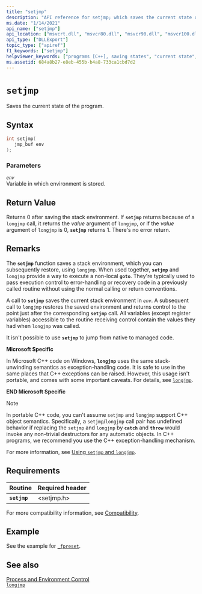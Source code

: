 ```yaml
---
title: "setjmp"
description: "API reference for setjmp; which saves the current state of the program."
ms.date: "1/14/2021"
api_name: ["setjmp"]
api_location: ["msvcrt.dll", "msvcr80.dll", "msvcr90.dll", "msvcr100.dll", "msvcr100_clr0400.dll", "msvcr110.dll", "msvcr110_clr0400.dll", "msvcr120.dll", "msvcr120_clr0400.dll", "ucrtbase.dll", "ntoskrnl.exe", "api-ms-win-crt-private-l1-1-0.dll"]
api_type: ["DLLExport"]
topic_type: ["apiref"]
f1_keywords: ["setjmp"]
helpviewer_keywords: ["programs [C++], saving states", "current state", "setjmp function"]
ms.assetid: 684a8b27-e8eb-455b-b4a8-733ca1cbd7d2
---
```

# `setjmp`

Saves the current state of the program.

## Syntax

```C
int setjmp(
   jmp_buf env
);
```

### Parameters

*`env`*\
Variable in which environment is stored.

## Return Value

Returns 0 after saving the stack environment. If **`setjmp`** returns because of a `longjmp` call, it returns the *value* argument of `longjmp`, or if the *value* argument of `longjmp` is 0, **`setjmp`** returns 1. There's no error return.

## Remarks

The **`setjmp`** function saves a stack environment, which you can subsequently restore, using `longjmp`. When used together, **`setjmp`** and `longjmp` provide a way to execute a non-local **`goto`**. They're typically used to pass execution control to error-handling or recovery code in a previously called routine without using the normal calling or return conventions.

A call to **`setjmp`** saves the current stack environment in *`env`*. A subsequent call to `longjmp` restores the saved environment and returns control to the point just after the corresponding **`setjmp`** call. All variables (except register variables) accessible to the routine receiving control contain the values they had when `longjmp` was called.

It isn't possible to use **`setjmp`** to jump from native to managed code.

**Microsoft Specific**

In Microsoft C++ code on Windows, **`longjmp`** uses the same stack-unwinding semantics as exception-handling code. It is safe to use in the same places that C++ exceptions can be raised. However, this usage isn't portable, and comes with some important caveats. For details, see [`longjmp`](longjmp.md).

**END Microsoft Specific**

> [!NOTE]
> In portable C++ code, you can't assume `setjmp` and `longjmp` support C++ object semantics. Specifically, a `setjmp`/`longjmp` call pair has undefined behavior if replacing the `setjmp` and `longjmp` by **`catch`**
and **`throw`** would invoke any non-trivial destructors for any automatic objects. In C++ programs, we recommend you use the C++ exception-handling mechanism.

For more information, see [Using `setjmp` and `longjmp`](../../cpp/using-setjmp-longjmp.md).

## Requirements

|Routine|Required header|
|-------------|---------------------|
|**`setjmp`**|\<setjmp.h>|

For more compatibility information, see [Compatibility](../../c-runtime-library/compatibility.md).

## Example

See the example for [`_fpreset`](fpreset.md).

## See also

[Process and Environment Control](../../c-runtime-library/process-and-environment-control.md)\
[`longjmp`](longjmp.md)

